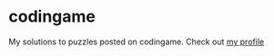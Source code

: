 # codingame

My solutions to puzzles posted on codingame.
Check out <a href="https://www.codingame.com/profile/8d883eb247ba5095a23040012ead69070144533">my profile</a>
